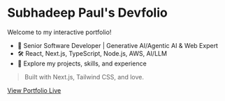# Subhadeep Paul's Devfolio

Welcome to my interactive portfolio!

- 🚀 Senior Software Developer | Generative AI/Agentic AI & Web Expert
- 🛠️ React, Next.js, TypeScript, Node.js, AWS, AI/LLM
- 📂 Explore my projects, skills, and experience

> Built with Next.js, Tailwind CSS, and love.

[View Portfolio Live](https://iamsubhadeep.dev)
